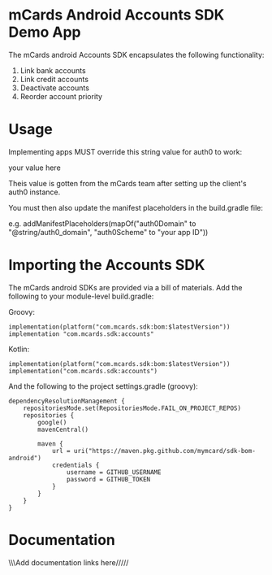 # mCards Android Accounts SDK Demo App

The mCards android Accounts SDK encapsulates the following functionality:

1. Link bank accounts
2. Link credit accounts
3. Deactivate accounts
4. Reorder account priority

# Usage
Implementing apps MUST override this string value for auth0 to work:

<string name="auth0_domain">your value here</string>

Theis value is gotten from the mCards team after setting up the client's auth0 instance.

You must then also update the manifest placeholders in the build.gradle file:

e.g. addManifestPlaceholders(mapOf("auth0Domain" to "@string/auth0_domain", "auth0Scheme" to "your app ID"))


# Importing the Accounts SDK
The mCards android SDKs are provided via a bill of materials. Add the following to your module-level build.gradle:

Groovy:
```
implementation(platform("com.mcards.sdk:bom:$latestVersion"))
implementation "com.mcards.sdk:accounts"
```

Kotlin:
```
implementation(platform("com.mcards.sdk:bom:$latestVersion"))
implementation("com.mcards.sdk:accounts")
```

And the following to the project settings.gradle (groovy):
```
dependencyResolutionManagement {
    repositoriesMode.set(RepositoriesMode.FAIL_ON_PROJECT_REPOS)
    repositories {
        google()
        mavenCentral()

        maven {
            url = uri("https://maven.pkg.github.com/mymcard/sdk-bom-android")
            credentials {
                username = GITHUB_USERNAME
                password = GITHUB_TOKEN
            }
        }
    }
}
```

# Documentation
\\\\\Add documentation links here/////
